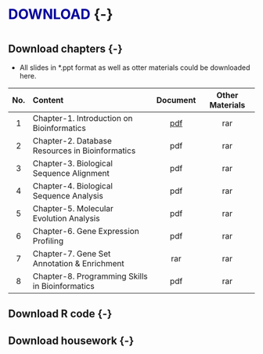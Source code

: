 # <font style="line-height:2.0; color:#00009C">**DOWNLOAD**</font> {-}



## Download chapters {-}

- All slides in *.ppt format as well as otter materials could be downloaded here. 

| No. | Content | Document | Other Materials |
| :----: | :---- | :----: | :----: |
| 1 | Chapter-1. Introduction on Bioinformatics | [pdf](http://www.baidu.com) | rar |
| 2 | Chapter-2. Database Resources in Bioinformatics | pdf | rar |
| 3 | Chapter-3. Biological Sequence Alignment | pdf | rar |
| 4 | Chapter-4. Biological Sequence Analysis | pdf | rar |
| 5 | Chapter-5. Molecular Evolution Analysis | pdf | rar |
| 6 | Chapter-6. Gene Expression Profiling | pdf | rar |
| 7 | Chapter-7. Gene Set Annotation & Enrichment | rar | rar |
| 8 | Chapter-8. Programming Skills in Bioinformatics | pdf | rar |

## Download R code {-}

## Download housework {-}
